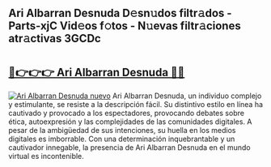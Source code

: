 ## Ari Albarran Desnuda D𝚎sn𝚞dos filtr𝚊dos - Parts-xjC Vid𝚎os f𝚘tos - N𝚞evas filtr𝚊ciones atr𝚊ctivas 3GCDc

# <h2><a href="http://mb47euh.tromn.icu/?c=Ari+Albarran+Desnuda">🔗👉👉👉 Ari Albarran Desnuda 🔗🔗</a></h2>

[![Ari Albarran Desnuda nuevo](https://i.imgur.com/pEAQMta.gif)](http://mb47euh.tromn.icu/?c=Ari+Albarran+Desnuda)
Ari Albarran Desnuda, un individuo complejo y estimulante, se resiste a la descripción fácil. Su distintivo estilo en línea ha cautivado y provocado a los espectadores, provocando debates sobre ética, autoexpresión y las complejidades de las comunidades digitales. A pesar de la ambigüedad de sus intenciones, su huella en los medios digitales es imborrable. Con una determinación inquebrantable y un cautivador innegable, la presencia de Ari Albarran Desnuda en el mundo virtual es incontenible.

